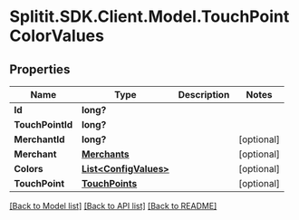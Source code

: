 # Splitit.SDK.Client.Model.TouchPointColorValues
## Properties

Name | Type | Description | Notes
------------ | ------------- | ------------- | -------------
**Id** | **long?** |  | 
**TouchPointId** | **long?** |  | 
**MerchantId** | **long?** |  | [optional] 
**Merchant** | [**Merchants**](Merchants.md) |  | [optional] 
**Colors** | [**List&lt;ConfigValues&gt;**](ConfigValues.md) |  | [optional] 
**TouchPoint** | [**TouchPoints**](TouchPoints.md) |  | [optional] 

[[Back to Model list]](../README.md#documentation-for-models) [[Back to API list]](../README.md#documentation-for-api-endpoints) [[Back to README]](../README.md)

